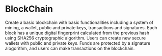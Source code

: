 # BlockChain

Create a basic blockchain with basic functionalities including a system of mining, a wallet, public and private keys, transactions and signatures.  Each block has a unique digital fingerprint calculated from the previous hash using SHA256 cryptographic algorithm. Users can create new secure wallets with public and private keys. Funds are protected by a signature alogorithm, 
and users can make transactions on the blockchain. 
